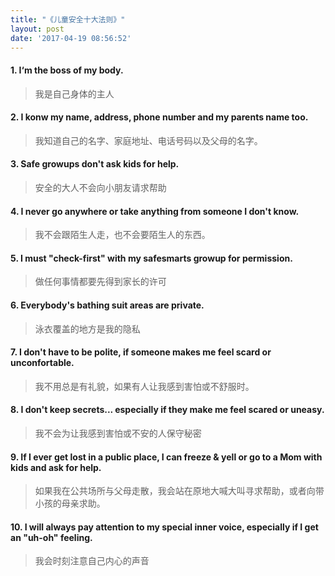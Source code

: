 ```yaml
---
title: "《儿童安全十大法则》"
layout: post
date: '2017-04-19 08:56:52'
---
```


#### 1. I‘m the boss of my body.
> 我是自己身体的主人

#### 2. I konw my name, address, phone number and my parents name too.
> 我知道自己的名字、家庭地址、电话号码以及父母的名字。

#### 3. Safe growups don't ask kids for help.
> 安全的大人不会向小朋友请求帮助

#### 4. I never go anywhere or take anything from someone I don't know.
> 我不会跟陌生人走，也不会要陌生人的东西。

#### 5. I must "check-first" with my safesmarts growup for permission.
> 做任何事情都要先得到家长的许可

#### 6. Everybody's bathing suit areas are private.
> 泳衣覆盖的地方是我的隐私

#### 7. I don't have to be polite, if someone makes me feel scard or unconfortable.
> 我不用总是有礼貌，如果有人让我感到害怕或不舒服时。

#### 8. I don't keep secrets... especially if they make me feel scared or uneasy.
> 我不会为让我感到害怕或不安的人保守秘密

#### 9. If I ever get lost in a public place, I can freeze & yell or go to a Mom with kids and ask for help.
> 如果我在公共场所与父母走散，我会站在原地大喊大叫寻求帮助，或者向带小孩的母亲求助。

#### 10. I will always pay attention to my special inner voice, especially if I get an "uh-oh" feeling.
> 我会时刻注意自己内心的声音